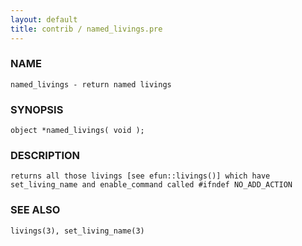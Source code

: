 ```yaml
---
layout: default
title: contrib / named_livings.pre
---
```


### NAME

    named_livings - return named livings

### SYNOPSIS

    object *named_livings( void );

### DESCRIPTION

    returns all those livings [see efun::livings()] which have
    set_living_name and enable_command called #ifndef NO_ADD_ACTION

### SEE ALSO

    livings(3), set_living_name(3)
